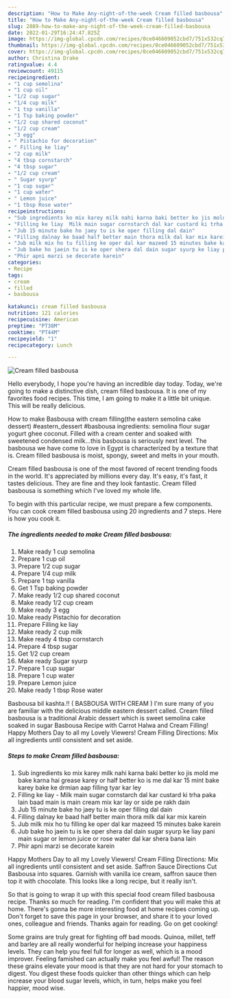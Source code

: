 ```yaml
---
description: "How to Make Any-night-of-the-week Cream filled basbousa"
title: "How to Make Any-night-of-the-week Cream filled basbousa"
slug: 2889-how-to-make-any-night-of-the-week-cream-filled-basbousa
date: 2022-01-29T16:24:47.825Z
image: https://img-global.cpcdn.com/recipes/0ce046609052cbd7/751x532cq70/cream-filled-basbousa-recipe-main-photo.jpg
thumbnail: https://img-global.cpcdn.com/recipes/0ce046609052cbd7/751x532cq70/cream-filled-basbousa-recipe-main-photo.jpg
cover: https://img-global.cpcdn.com/recipes/0ce046609052cbd7/751x532cq70/cream-filled-basbousa-recipe-main-photo.jpg
author: Christina Drake
ratingvalue: 4.4
reviewcount: 49115
recipeingredient:
- "1 cup semolina"
- "1 cup oil"
- "1/2 cup sugar"
- "1/4 cup milk"
- "1 tsp vanilla"
- "1 Tsp baking powder"
- "1/2 cup shared coconut"
- "1/2 cup cream"
- "3 egg"
- " Pistachio for decoration"
- " Filling ke liay"
- "2 cup milk"
- "4 tbsp cornstarch"
- "4 tbsp sugar"
- "1/2 cup cream"
- " Sugar syurp"
- "1 cup sugar"
- "1 cup water"
- " Lemon juice"
- "1 tbsp Rose water"
recipeinstructions:
- "Sub ingredients ko mix karey milk nahi karna baki better ko jis mold me bake karna hai grease karey or half better ko is me dal kar 15 mint bake karey bake ke drmian aap filling tyar kar ley"
- "Filling ke liay  Milk main sugar cornstarch dal kar custard ki trha paka lain baad main is main cream mix kar lay or side pe rakh dain"
- "Jub 15 minute bake ho jaey tu is ke oper filling dal dain"
- "Filling dalnay ke baad half better main thora milk dal kar mix karein"
- "Jub milk mix ho tu filling ke oper dal kar mazeed 15 minutes bake karein"
- "Jub bake ho jaein tu is ke oper shera dal dain sugar syurp ke liay pani main sugar or lemon juice or rose water dal kar shera bana lain"
- "Phir apni marzi se decorate karein"
categories:
- Recipe
tags:
- cream
- filled
- basbousa

katakunci: cream filled basbousa 
nutrition: 121 calories
recipecuisine: American
preptime: "PT38M"
cooktime: "PT44M"
recipeyield: "1"
recipecategory: Lunch

---
```



![Cream filled basbousa](https://img-global.cpcdn.com/recipes/0ce046609052cbd7/751x532cq70/cream-filled-basbousa-recipe-main-photo.jpg)

Hello everybody, I hope you're having an incredible day today. Today, we're going to make a distinctive dish, cream filled basbousa. It is one of my favorites food recipes. This time, I am going to make it a little bit unique. This will be really delicious.

How to make Basbousa with cream filling(the eastern semolina cake dessert) #eastern_dessert #basbousa ingredients: semolina flour sugar yogurt ghee coconut. Filled with a cream center and soaked with sweetened condensed milk…this basbousa is seriously next level. The basbousa we have come to love in Egypt is characterized by a texture that is. Cream filled basbousa is moist, spongy, sweet and melts in your mouth.

Cream filled basbousa is one of the most favored of recent trending foods in the world. It's appreciated by millions every day. It's easy, it's fast, it tastes delicious. They are fine and they look fantastic. Cream filled basbousa is something which I've loved my whole life.


To begin with this particular recipe, we must prepare a few components. You can cook cream filled basbousa using 20 ingredients and 7 steps. Here is how you cook it.

<!--inarticleads1-->

##### The ingredients needed to make Cream filled basbousa:

1. Make ready 1 cup semolina
1. Prepare 1 cup oil
1. Prepare 1/2 cup sugar
1. Prepare 1/4 cup milk
1. Prepare 1 tsp vanilla
1. Get 1 Tsp baking powder
1. Make ready 1/2 cup shared coconut
1. Make ready 1/2 cup cream
1. Make ready 3 egg
1. Make ready  Pistachio for decoration
1. Prepare  Filling ke liay
1. Make ready 2 cup milk
1. Make ready 4 tbsp cornstarch
1. Prepare 4 tbsp sugar
1. Get 1/2 cup cream
1. Make ready  Sugar syurp
1. Prepare 1 cup sugar
1. Prepare 1 cup water
1. Prepare  Lemon juice
1. Make ready 1 tbsp Rose water


Basbousa bil kashta.!! ( BASBOUSA WITH CREAM ) I&#39;m sure many of you are familiar with the delicious middle eastern dessert called. Cream filled basbousa is a traditional Arabic dessert which is sweet semolina cake soaked in sugar Basbousa Recipe with Carrot Halwa and Cream Filling! Happy Mothers Day to all my Lovely Viewers! Cream Filling Directions: Mix all ingredients until consistent and set aside. 

<!--inarticleads2-->

##### Steps to make Cream filled basbousa:

1. Sub ingredients ko mix karey milk nahi karna baki better ko jis mold me bake karna hai grease karey or half better ko is me dal kar 15 mint bake karey bake ke drmian aap filling tyar kar ley
1. Filling ke liay  - Milk main sugar cornstarch dal kar custard ki trha paka lain baad main is main cream mix kar lay or side pe rakh dain
1. Jub 15 minute bake ho jaey tu is ke oper filling dal dain
1. Filling dalnay ke baad half better main thora milk dal kar mix karein
1. Jub milk mix ho tu filling ke oper dal kar mazeed 15 minutes bake karein
1. Jub bake ho jaein tu is ke oper shera dal dain sugar syurp ke liay pani main sugar or lemon juice or rose water dal kar shera bana lain
1. Phir apni marzi se decorate karein


Happy Mothers Day to all my Lovely Viewers! Cream Filling Directions: Mix all ingredients until consistent and set aside. Saffron Sauce Directions Cut Basbousa into squares. Garnish with vanilla ice cream, saffron sauce then top it with chocolate. This looks like a long recipe, but it really isn&#39;t. 

So that is going to wrap it up with this special food cream filled basbousa recipe. Thanks so much for reading. I'm confident that you will make this at home. There's gonna be more interesting food at home recipes coming up. Don't forget to save this page in your browser, and share it to your loved ones, colleague and friends. Thanks again for reading. Go on get cooking!

Some grains are truly great for fighting off bad moods. Quinoa, millet, teff and barley are all really wonderful for helping increase your happiness levels. They can help you feel full for longer as well, which is a mood improver. Feeling famished can actually make you feel awful! The reason these grains elevate your mood is that they are not hard for your stomach to digest. You digest these foods quicker than other things which can help increase your blood sugar levels, which, in turn, helps make you feel happier, mood wise.
